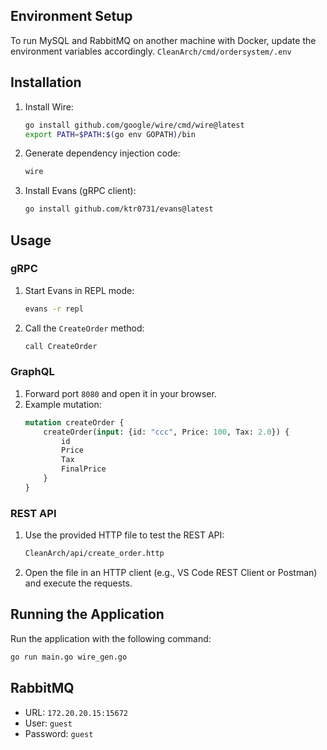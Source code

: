
## Environment Setup

To run MySQL and RabbitMQ on another machine with Docker, update the environment variables accordingly. ```CleanArch/cmd/ordersystem/.env ```
## Installation

1. Install Wire:
   ```bash
   go install github.com/google/wire/cmd/wire@latest
   export PATH=$PATH:$(go env GOPATH)/bin
   ```
2. Generate dependency injection code:
   ```bash
   wire
   ```

3. Install Evans (gRPC client):
   ```bash
   go install github.com/ktr0731/evans@latest
   ```

## Usage

### gRPC

1. Start Evans in REPL mode:
   ```bash
   evans -r repl
   ```
2. Call the `CreateOrder` method:
   ```bash
   call CreateOrder
   ```

### GraphQL

1. Forward port `8080` and open it in your browser.
2. Example mutation:
   ```graphql
   mutation createOrder { 
       createOrder(input: {id: "ccc", Price: 100, Tax: 2.0}) { 
           id 
           Price 
           Tax 
           FinalPrice
       }
   }
   ```

### REST API

1. Use the provided HTTP file to test the REST API:
   ```bash
   CleanArch/api/create_order.http
   ```
2. Open the file in an HTTP client (e.g., VS Code REST Client or Postman) and execute the requests.

## Running the Application

Run the application with the following command:
```bash
go run main.go wire_gen.go
```

## RabbitMQ

- URL: `172.20.20.15:15672`
- User: `guest`
- Password: `guest`